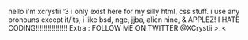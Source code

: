 hello i'm xcrystii :3
i only exist here for my silly html, css stuff.
i use any pronouns except it/its,
i like bsd, nge, jjba, alien nine, & APPLEZ!
I HATE CODING!!!!!!!!!!!!!!!!
Extra : FOLLOW ME ON TWITTER @XCrystii >_<
